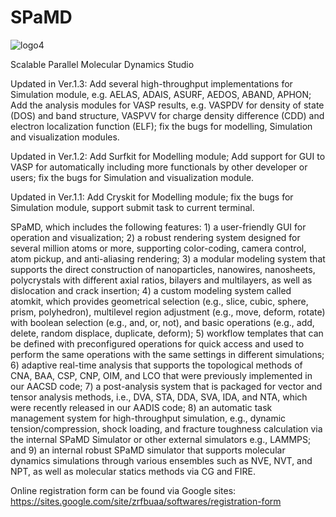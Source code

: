 # SPaMD

![logo4](https://user-images.githubusercontent.com/83065456/180380303-b4c5a121-9582-446e-b943-99f8b6da4648.gif)

Scalable Parallel Molecular Dynamics Studio

Updated in Ver.1.3: Add several high-throughput implementations for Simulation module, e.g. AELAS, ADAIS, ASURF, AEDOS, ABAND, APHON; Add the analysis modules for VASP results, e.g. VASPDV for density of state (DOS) and band structure, VASPVV for charge density difference (CDD) and electron localization function (ELF); fix the bugs for modelling, Simulation and visualization modules. 

Updated in Ver.1.2: Add Surfkit for Modelling module; Add support for GUI to VASP for automatically including more functionals by other developer or users; fix the bugs for Simulation and visualization module. 

Updated in Ver.1.1: Add Cryskit for Modelling module; fix the bugs for Simulation module, support submit task to current terminal. 

SPaMD, which includes the following features: 1) a user-friendly GUI for operation and visualization; 2) a robust rendering system designed for several million atoms or more, supporting color-coding, camera control, atom pickup, and anti-aliasing rendering; 3) a modular modeling system that supports the direct construction of nanoparticles, nanowires, nanosheets, polycrystals with different axial ratios, bilayers and multilayers, as well as dislocation and crack insertion; 4) a custom modeling system called atomkit, which provides geometrical selection (e.g., slice, cubic, sphere, prism, polyhedron), multilevel region adjustment (e.g., move, deform, rotate) with boolean selection (e.g., and, or, not), and basic operations (e.g., add, delete, random displace, duplicate, deform); 5) workflow templates that can be defined with preconfigured operations for quick access and used to perform the same operations with the same settings in different simulations; 6) adaptive real-time analysis that supports the topological methods of CNA, BAA, CSP, CNP, OIM, and LCO that were previously implemented in our AACSD code; 7) a post-analysis system that is packaged for vector and tensor analysis methods, i.e., DVA, STA, DDA, SVA, IDA, and NTA, which were recently released in our AADIS code; 8) an automatic task management system for high-throughput simulation, e.g., dynamic tension/compression, shock loading, and fracture toughness calculation via the internal SPaMD Simulator or other external simulators e.g., LAMMPS; and 9) an internal robust SPaMD simulator that supports molecular dynamics simulations through various ensembles such as NVE, NVT, and NPT, as well as molecular statics methods via CG and FIRE.

Online registration form can be found via Google sites:
https://sites.google.com/site/zrfbuaa/softwares/registration-form
